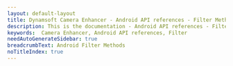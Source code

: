 ```yaml
---
layout: default-layout
title: Dynamsoft Camera Enhancer - Android API references - Filter Methods
description: This is the documentation - Android API references - Filter Methods page of Dynamsoft Camera Enhancer.
keywords:  Camera Enhancer, Android API references, Filter
needAutoGenerateSidebar: true
breadcrumbText: Android Filter Methods
noTitleIndex: true
---
```

